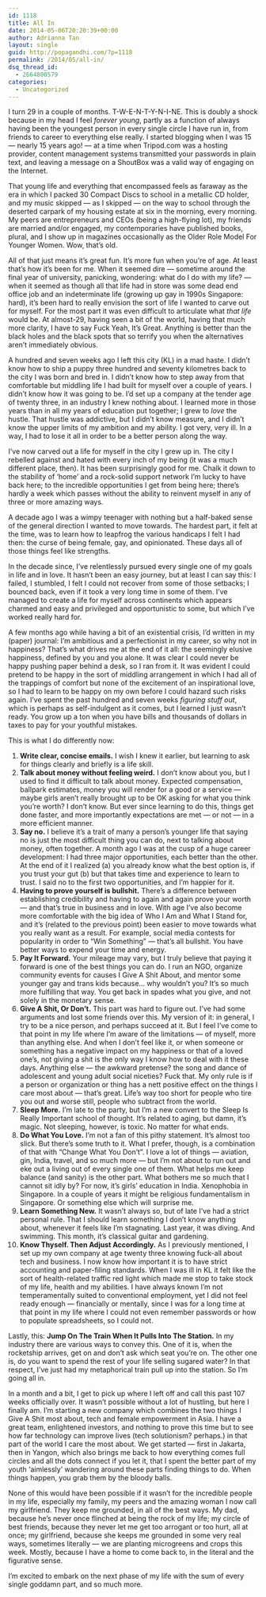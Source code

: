 ```yaml
---
id: 1118
title: All In
date: 2014-05-06T20:20:39+00:00
author: Adrianna Tan
layout: single
guid: http://popagandhi.com/?p=1118
permalink: /2014/05/all-in/
dsq_thread_id:
  - 2664800579
categories:
  - Uncategorized
---
```

I turn 29 in a couple of months. T-W-E-N-T-Y-N-I-NE. This is doubly a shock because in my head I feel _forever young_, partly as a function of always having been the youngest person in every single circle I have run in, from friends to career to everything else really. I started blogging when I was 15 — nearly 15 years ago! — at a time when Tripod.com was a hosting provider, content management systems transmitted your passwords in plain text, and leaving a message on a ShoutBox was a valid way of engaging on the Internet.

That young life and everything that encompassed feels as faraway as the era in which I packed 30 Compact Discs to school in a metallic CD holder, and my music skipped — as I skipped — on the way to school through the deserted carpark of my housing estate at six in the morning, every morning. My peers are entrepreneurs and CEOs (being a high-flying lot), my friends are married and/or engaged, my contemporaries have published books, plural, and I show up in magazines occasionally as the Older Role Model For Younger Women. Wow, that&#8217;s old.

All of that just means it&#8217;s great fun. It&#8217;s more fun when you&#8217;re of age. At least that&#8217;s how it&#8217;s been for me. When it seemed dire — sometime around the final year of university, panicking, wondering: what do I do with my life? — when it seemed as though all that life had in store was some dead end office job and an indeterminate life (growing up gay in 1990s Singapore: hard), it&#8217;s been hard to really envision the sort of life I wanted to carve out for myself. For the most part it was even difficult to articulate what _that life_ would be. At almost-29, having seen a bit of the world, having that much more clarity, I have to say Fuck Yeah, It&#8217;s Great. Anything is better than the black holes and the black spots that so terrify you when the alternatives aren&#8217;t immediately obvious.

A hundred and seven weeks ago I left this city (KL) in a mad haste. I didn&#8217;t know how to ship a puppy three hundred and seventy kilometres back to the city I was born and bred in. I didn&#8217;t know how to step away from that comfortable but middling life I had built for myself over a couple of years. I didn&#8217;t know how it was going to be. I&#8217;d set up a company at the tender age of twenty three, in an industry I knew nothing about. I learned more in those years than in all my years of education put together; I grew to _love_ the hustle. That hustle was addictive, but I didn&#8217;t know measure, and I didn&#8217;t know the upper limits of my ambition and my ability. I got very, very ill. In a way, I had to lose it all in order to be a better person along the way.

I&#8217;ve now carved out a life for myself in the city I grew up in. The city I rebelled against and hated with every inch of my being (it was a much different place, then). It has been surprisingly good for me. Chalk it down to the stability of &#8216;home&#8217; and a rock-solid support network I&#8217;m lucky to have back here; to the incredible opportunities I get from being here; there&#8217;s hardly a week which passes without the ability to reinvent myself in any of three or more amazing ways.

A decade ago I was a wimpy teenager with nothing but a half-baked sense of the general direction I wanted to move towards. The hardest part, it felt at the time, was to learn how to leapfrog the various handicaps I felt I had then: the curse of being female, gay, and opinionated. These days all of those things feel like strengths.

In the decade since, I&#8217;ve relentlessly pursued every single one of my goals in life and in love. It hasn&#8217;t been an easy journey, but at least I can say this: I failed, I stumbled, I felt I could not recover from some of those setbacks; I bounced back, even if it took a very long time in some of them. I&#8217;ve managed to create a life for myself across continents which appears charmed and easy and privileged and opportunistic to some, but which I&#8217;ve worked really hard for.

A few months ago while having a bit of an existential crisis, I&#8217;d written in my (paper) journal: I&#8217;m ambitious and a perfectionist in my career, so why not in happiness? That&#8217;s what drives me at the end of it all: the seemingly elusive happiness, defined by you and you alone. It was clear I could never be happy pushing paper behind a desk, so I ran from it. It was evident I could pretend to be happy in the sort of middling arrangement in which I had all of the trappings of comfort but none of the excitement of an inspirational love, so I had to learn to be happy on my own before I could hazard such risks again. I&#8217;ve spent the past hundred and seven weeks _figuring stuff out_, which is perhaps as self-indulgent as it comes, but I learned I just wasn&#8217;t ready. You grow up a ton when you have bills and thousands of dollars in taxes to pay for your youthful mistakes.

This is what I do differently now:

  1. **Write clear, concise emails.** I wish I knew it earlier, but learning to ask for things clearly and briefly is a life skill.
  2. **Talk about money without feeling weird.** I don&#8217;t know about you, but I used to find it difficult to talk about money. Expected compensation, ballpark estimates, money you will render for a good or a service — maybe girls aren&#8217;t really brought up to be OK asking for what you think you&#8217;re worth? I don&#8217;t know. But ever since learning to do this, things get done faster, and more importantly expectations are met — or not — in a more efficient manner.
  3. **Say no.** I believe it&#8217;s a trait of many a person&#8217;s younger life that saying no is just the most difficult thing you can do, next to talking about money, often together. A month ago I was at the cusp of a huge career development: I had three major opportunities, each better than the other. At the end of it I realized (a) you already know what the best option is, if you trust your gut (b) but that takes time and experience to learn to trust. I said no to the first two opportunities, and I&#8217;m happier for it.
  4. **Having to prove yourself is bullshit.** There&#8217;s a difference between establishing credibility and having to again and again prove your worth — and that&#8217;s true in business and in love. With age I&#8217;ve also become more comfortable with the big idea of Who I Am and What I Stand for, and it&#8217;s (related to the previous point) been easier to move towards what you really want as a result. For example, social media contests for popularity in order to &#8220;Win Something&#8221; — that&#8217;s all bullshit. You have better ways to expend your time and energy.
  5. **Pay It Forward.** Your mileage may vary, but I truly believe that paying it forward is one of the best things you can do. I run an NGO, organize community events for causes I Give A Shit About, and mentor some younger gay and trans kids because&#8230; why wouldn&#8217;t you? It&#8217;s so much more fulfilling that way. You get back in spades what you give, and not solely in the monetary sense.
  6. **Give A Shit, Or Don&#8217;t.** This part was hard to figure out. I&#8217;ve had some arguments and lost some friends over this. My version of it: in general, I try to be a nice person, and perhaps succeed at it. But I feel I&#8217;ve come to that point in my life where I&#8217;m aware of the limitations — of myself, more than anything else. And when I don&#8217;t feel like it, or when someone or something has a negative impact on my happiness or that of a loved one&#8217;s, not giving a shit is the only way I know how to deal with it these days. Anything else — the awkward pretense? the song and dance of adolescent and young adult social niceties? Fuck that. My only rule is if a person or organization or thing has a nett positive effect on the things I care most about — that&#8217;s great. Life&#8217;s way too short for people who tire you out and worse still, people who subtract from the world.
  7. **Sleep More.** I&#8217;m late to the party, but I&#8217;m a new convert to the Sleep Is Really Important school of thought. It&#8217;s related to aging, but damn, it&#8217;s magic. Not sleeping, however, is toxic. No matter for what ends.
  8. **Do What You Love.** I&#8217;m not a fan of this pithy statement. It&#8217;s almost too slick. But there&#8217;s some truth to it. What I prefer, though, is a combination of that with &#8220;Change What You Don&#8217;t&#8221;. I love a lot of things — aviation, gin, India, travel, and so much more — but I&#8217;m not about to run out and eke out a living out of every single one of them. What helps me keep balance (and sanity) is the other part. What bothers me so much that I cannot sit idly by? For now, it&#8217;s girls&#8217; education in India. Xenophobia in Singapore. In a couple of years it might be religious fundamentalism in Singapore. Or something else which will surprise me.
  9. **Learn Something New.** It wasn&#8217;t always so, but of late I&#8217;ve had a strict personal rule. That I should learn something I don&#8217;t know anything about, whenever it feels like I&#8217;m stagnating. Last year, it was diving. And swimming. This month, it&#8217;s classical guitar and gardening.
 10. **Know Thyself. Then Adjust Accordingly.** As I previously mentioned, I set up my own company at age twenty three knowing fuck-all about tech and business. I now know how important it is to have strict accounting and paper-filing standards. When I was ill in KL it felt like the sort of health-related traffic red light which made me stop to take stock of my life, health and my abilities. I have always known I&#8217;m not temperamentally suited to conventional employment, yet I did not feel ready enough — financially or mentally, since I was for a long time at that point in my life where I could not even remember passwords or how to populate spreadsheets, so I could not.

Lastly, this: **Jump On The Train When It Pulls Into The Station.** In my industry there are various ways to convey this. One of it is, when the rocketship arrives, get on and don&#8217;t ask which seat you&#8217;re on. The other one is, do you want to spend the rest of your life selling sugared water? In that respect, I&#8217;ve just had my metaphorical train pull up into the station. So I&#8217;m going all in.</li>

In a month and a bit, I get to pick up where I left off and call this past 107 weeks officially over. It wasn&#8217;t possible without a lot of hustling, but here I finally am. I&#8217;m starting a new company which combines the two things I Give A Shit most about, tech and female empowerment in Asia. I have a great team, enlightened investors, and nothing to prove this time but to see how far technology can improve lives (tech solutionism? perhaps.) in that part of the world I care the most about. We get started — first in Jakarta, then in Yangon, which also brings me back to how everything comes full circles and all the dots connect if you let it, that I spent the better part of my youth &#8216;aimlessly&#8217; wandering around these parts finding things to do. When things happen, you grab them by the bloody balls.

None of this would have been possible if it wasn&#8217;t for the incredible people in my life, especially my family, my peers and the amazing woman I now call my girlfriend. They keep me grounded, in all of the best ways. My dad, because he&#8217;s never once flinched at being the rock of my life; my circle of best friends, because they never let me get too arrogant or too hurt, all at once; my girlfriend, because she keeps me grounded in some very real ways, sometimes literally — we are planting microgreens and crops this week. Mostly, because I have a home to come back to, in the literal and the figurative sense.

I&#8217;m excited to embark on the next phase of my life with the sum of every single goddamn part, and so much more.
